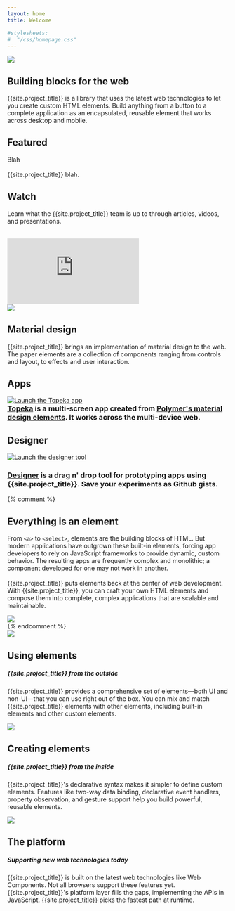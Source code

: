 ```yaml
---
layout: home
title: Welcome

#stylesheets:
#  "/css/homepage.css"
---
```


<!-- page specific stylesheet needs to be inline to the page so ajax injects it. -->
<link rel="stylesheet" href="/css/homepage.css" shim-shadowdom>

<section id="future" class="main-bg">
  <div class="panel left">
    <img src="/images/logos/p-logo.svg">
    <summary>
      <h1>Building blocks for the web</h1>
      <p>{{site.project_title}} is a library that uses the latest web technologies to let you create custom HTML elements. Build anything from a button to a complete application as an encapsulated, reusable element that works across desktop and mobile.</p>
      <a href="/docs/start/getting-the-code.html">
        <paper-button icon="archive" label="Get {{site.project_title}}" raisedButton unresolved></paper-button>
      </a>
      <a href="/docs/start/usingelements.html">
        <paper-button icon="arrow-forward" label="Get started" raisedButton unresolved></paper-button>
      </a>
      <a href="https://github.com/polymer">
        <paper-button class="github" iconSrc="/images/picons/ic_social_github.png" label="View on Github" unresolved></paper-button>
      </a>
    </summary>
  </div>
</section>

<section id="featured">
  <div class="panel right">
    <feature-carousel interval="5" flex style="height:400px;" unresolved>
      <div>
        <summary>
          <h1>Featured</h1>
          <p>Blah
          <br><br>
          {{site.project_title}} blah.</p>
          <a href="/docs/start/everything.html">
            <paper-button icon="arrow-forward" label="Learn more"></paper-button>
          </a>
        </summary>
      </div>
      <div>
        <summary>
          <h1>Watch</h1>
          <p>Learn what the {{site.project_title}} team is up to through articles, videos, and presentations.
          <br><br>
          <a href="/resources/video.html">
            <paper-button icon="arrow-forward" label="See more"></paper-button>
          </a>
          </p>
        </summary>
        <div class="video" self-center>
          <iframe src="https://www.youtube.com/embed/videoseries?list=PLRAVCSU_HVYu-zlRaqArF8Ytwz1jlMOIM&theme=light&controls=0" frameborder="0" allowfullscreen></iframe>
        </div>
      </div>
    </feature-carousel>
  </div>
</section>

<section id="sampler" class="main-purple">
  <div class="panel left">
    <a href="/components/paper-elements/demo.html" target="_blank"><img src="/images/sampler.png"></a>
    <summary>
      <h1>Material design</h1>
      <p>{{site.project_title}} brings an implementation of material design to the web. The paper elements are a collection of components ranging from controls and layout, to effects and user interaction.</p>
      <a href="/docs/polymer/material.html">
        <paper-button icon="arrow-forward" label="Take a spin"></paper-button>
      </a>
    </summary>
  </div>
</section>

<section id="apps">
  <div class="panel">
    <summary>
      <h1>Apps</h1>
      <a href="/apps/topeka/" target="_blank">
        <img src="/images/topeka_small.png" alt="Launch the Topeka app" title="Launch the Topeka app">
      </a>
      <div>
        <h3 style="margin:0">
        <a href="/apps/topeka/" target="_blank">Topeka</a> is a multi-screen app created from <a href="/docs/polymer/material.html">Polymer's material design elements</a>. It works across the multi-device web.
        </h3>
        <!-- <a href="/apps/topeka" target="_blank">
          <paper-button icon="arrow-forward" label="Try it" raisedButton></paper-button>
        </a> -->
      </div>
    </summary>
  </div>
</section>

<section id="designer">
  <nav class="bar" layout horizontal>
    <!-- <a href="#designer" flex>Return to the elegance of the element</a> -->
  </nav>
  <div class="panel">
    <summary>
      <h1>Designer</h1>
      <a href="/tools/designer/#391b62346ab74dc8ca2c" target="_blank">
        <img src="/images/designer_screenshot.png" class="cover" alt="Launch the designer tool" title="Launch the designer tool">
      </a>
      <div>
        <h3>
        <a href="/tools/designer/#391b62346ab74dc8ca2c" target="_blank">Designer</a> is a drag n' drop tool for prototyping apps using {{site.project_title}}. Save your experiments as Github gists.
        </h3>
        <!-- <a href="/tools/designer/#391b62346ab74dc8ca2c" target="_blank">
          <paper-button icon="arrow-forward" label="Try it" raisedButton></paper-button>
        </a> -->
      </div>
    </summary>
  </div>
</section>

{% comment %}
<section id="everything-element" class="main-purple">
  <!-- <nav class="bar" flexbox>
    <a href="#everything-element" flex>Return to the elegance of the element</a>
  </nav> -->
  <div class="panel right">
    <summary>
      <h1>Everything is an element</h1>
      <p>From <code>&lt;a&gt;</code> to <code>&lt;select&gt;</code>, elements are the building blocks of HTML. But modern applications have outgrown these built-in elements, forcing app developers to rely on JavaScript frameworks to provide dynamic, custom behavior.  The resulting apps are frequently complex and monolithic; a component developed for one may not work in another.
      <br><br>
      {{site.project_title}} puts elements back at the center of web development. With {{site.project_title}}, you can craft your own HTML elements and compose them into complete, complex applications that are scalable and maintainable.</p>
      <a href="/docs/start/everything.html">
        <paper-button icon="arrow-forward" label="Learn more"></paper-button>
      </a>
    </summary>
    <img src="/images/logos/p-elements.svg">
  </div>
</section>
{% endcomment %}

<section id="architecture">
  <nav class="bar" layout horizontal>
    <!-- <a href="#designer" flex>Return to the elegance of the element</a> -->
  </nav>
 <!--  <nav class="bar" flexbox>
    <a href="#architecture">The architecture of {{site.project_title}}</a>
  </nav> -->
  <div class="panel">
    <summary>
      <div class="box">
        <img src="/images/logos/p-elements.svg">
      </div>
      <h1 class="elements-using">Using elements</h1>
      <h5>{{site.project_title}} from the outside</h5>
      <p>{{site.project_title}} provides a comprehensive set of elements—both UI and non-UI—that you can use right out of the box. You can mix and match {{site.project_title}} elements with other elements, including built-in elements and other custom elements.</p>
      <a href="/docs/start/usingelements.html">
        <paper-button icon="arrow-forward" label="Use our elements"></paper-button>
      </a>
    </summary>
    <summary>
      <div class="box">
        <img src="/images/logos/p-create-elements.svg">
      </div>
      <h1 class="elements-creating">Creating elements</h1>
      <h5>{{site.project_title}} from the inside</h5>
      <p>{{site.project_title}}'s declarative syntax makes it simpler to define custom elements. Features like two-way data binding, declarative event handlers, property observation, and gesture support help you build powerful, reusable elements.</p>
      <a href="/docs/start/creatingelements.html">
        <paper-button icon="arrow-forward" label="Build your own"></paper-button>
      </a>
    </summary>
    <summary>
      <div class="box">
        <img src="/images/logos/p-platform.svg">
      </div>
      <h1 class="platform">The platform</h1>
      <h5>Supporting new web technologies today</h5>
      <p>{{site.project_title}} is built on the latest web technologies like Web Components. Not all browsers support these features yet. {{site.project_title}}'s platform layer fills the gaps, implementing the APIs in JavaScript. {{site.project_title}} picks the fastest path at runtime.</p>
      <a href="/docs/start/platform.html">
        <paper-button icon="arrow-forward" label="Use the platform"></paper-button>
      </a>
    </summary>
  </div>
</section>
